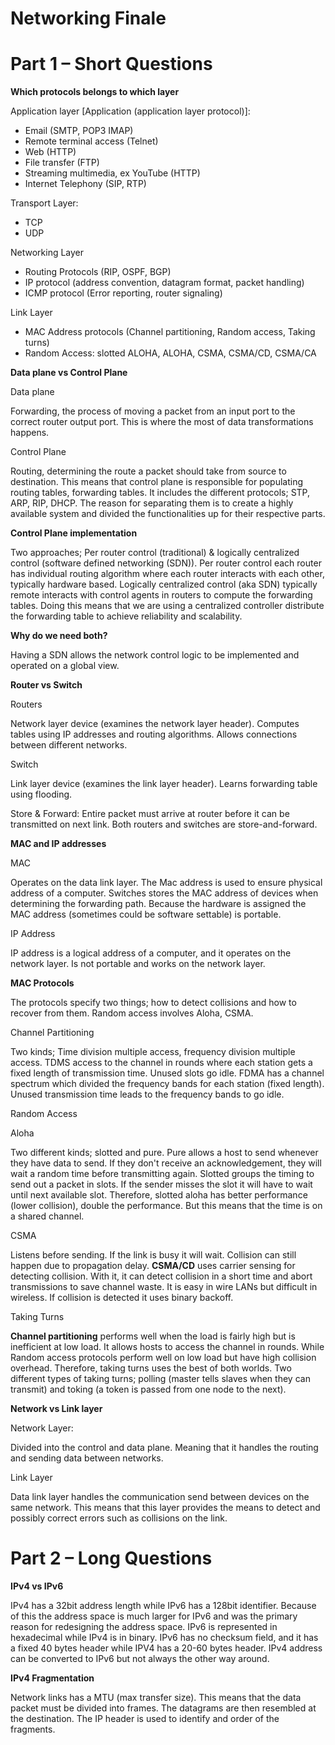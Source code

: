 # Networking Finale

# Part 1 – Short Questions

**Which protocols belongs to which layer**

Application layer [Application (application layer protocol)]:

- Email (SMTP, POP3 IMAP)
- Remote terminal access (Telnet)
- Web (HTTP)
- File transfer (FTP)
- Streaming multimedia, ex YouTube (HTTP)
- Internet Telephony (SIP, RTP)

Transport Layer:

- TCP
- UDP

Networking Layer

- Routing Protocols (RIP, OSPF, BGP)
- IP protocol (address convention, datagram format, packet handling)
- ICMP protocol (Error reporting, router signaling)

Link Layer

- MAC Address protocols (Channel partitioning, Random access, Taking turns)
- Random Access: slotted ALOHA, ALOHA, CSMA, CSMA/CD, CSMA/CA

**Data plane vs Control Plane**

Data plane

Forwarding, the process of moving a packet from an input port to the correct router output port. This is where the most of data transformations happens.

Control Plane

Routing, determining the route a packet should take from source to destination. This means that control plane is responsible for populating routing tables, forwarding tables. It includes the different protocols; STP, ARP, RIP, DHCP. The reason for separating them is to create a highly available system and divided the functionalities up for their respective parts.

**Control Plane implementation**

Two approaches; Per router control (traditional) & logically centralized control (software defined networking (SDN)). Per router control each router has individual routing algorithm where each router interacts with each other, typically hardware based. Logically centralized control (aka SDN) typically remote interacts with control agents in routers to compute the forwarding tables. Doing this means that we are using a centralized controller distribute the forwarding table to achieve reliability and scalability.

**Why do we need both?**

Having a SDN allows the network control logic to be implemented and operated on a global view.

**Router vs Switch**

Routers

Network layer device (examines the network layer header). Computes tables using IP addresses and routing algorithms. Allows connections between different networks.

Switch

Link layer device (examines the link layer header). Learns forwarding table using flooding.

Store & Forward: Entire packet must arrive at router before it can be transmitted on next link. Both routers and switches are store-and-forward.

**MAC and IP addresses**

MAC

Operates on the data link layer. The Mac address is used to ensure physical address of a computer. Switches stores the MAC address of devices when determining the forwarding path. Because the hardware is assigned the MAC address (sometimes could be software settable) is portable.

IP Address

IP address is a logical address of a computer, and it operates on the network layer. Is not portable and works on the network layer.

**MAC Protocols**

The protocols specify two things; how to detect collisions and how to recover from them. Random access involves Aloha, CSMA.

Channel Partitioning

Two kinds; Time division multiple access, frequency division multiple access. TDMS access to the channel in rounds where each station gets a fixed length of transmission time. Unused slots go idle. FDMA has a channel spectrum which divided the frequency bands for each station (fixed length). Unused transmission time leads to the frequency bands to go idle.

Random Access

Aloha

Two different kinds; slotted and pure. Pure allows a host to send whenever they have data to send. If they don't receive an acknowledgement, they will wait a random time before transmitting again. Slotted groups the timing to send out a packet in slots. If the sender misses the slot it will have to wait until next available slot. Therefore, slotted aloha has better performance (lower collision), double the performance. But this means that the time is on a shared channel.

CSMA

Listens before sending. If the link is busy it will wait. Collision can still happen due to propagation delay. **CSMA/CD** uses carrier sensing for detecting collision. With it, it can detect collision in a short time and abort transmissions to save channel waste. It is easy in wire LANs but difficult in wireless. If collision is detected it uses binary backoff.

Taking Turns

**Channel partitioning** performs well when the load is fairly high but is inefficient at low load. It allows hosts to access the channel in rounds. While Random access protocols perform well on low load but have high collision overhead. Therefore, taking turns uses the best of both worlds. Two different types of taking turns; polling (master tells slaves when they can transmit) and toking (a token is passed from one node to the next).

**Network vs Link layer**

Network Layer:

Divided into the control and data plane. Meaning that it handles the routing and sending data between networks.

Link Layer

Data link layer handles the communication send between devices on the same network. This means that this layer provides the means to detect and possibly correct errors such as collisions on the link.

# Part 2 – Long Questions

**IPv4 vs IPv6**

IPv4 has a 32bit address length while IPv6 has a 128bit identifier. Because of this the address space is much larger for IPv6 and was the primary reason for redesigning the address space. IPv6 is represented in hexadecimal while IPv4 is in binary. IPv6 has no checksum field, and it has a fixed 40 bytes header while IPV4 has a 20-60 bytes header. IPv4 address can be converted to IPv6 but not always the other way around.

**IPv4 Fragmentation**

Network links has a MTU (max transfer size). This means that the data packet must be divided into frames. The datagrams are then resembled at the destination. The IP header is used to identify and order of the fragments.